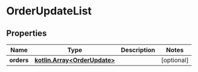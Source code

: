 
# OrderUpdateList

## Properties
Name | Type | Description | Notes
------------ | ------------- | ------------- | -------------
**orders** | [**kotlin.Array&lt;OrderUpdate&gt;**](OrderUpdate.md) |  |  [optional]



